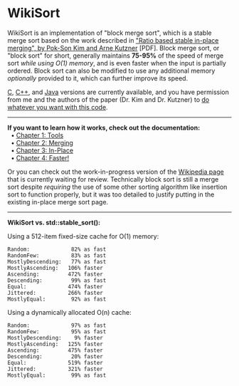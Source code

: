 WikiSort
======

WikiSort is an implementation of "block merge sort", which is a stable merge sort based on the work described in ["Ratio based stable in-place merging", by Pok-Son Kim and Arne Kutzner](http://ak.hanyang.ac.kr/papers/tamc2008.pdf) [PDF]. Block merge sort, or "block sort" for short, generally maintains **75-95%** of the speed of merge sort *while using O(1) memory*, and is even faster when the input is partially ordered. Block sort can also be modified to use any additional memory *optionally* provided to it, which can further improve its speed.

[C](https://github.com/BonzaiThePenguin/WikiSort/blob/master/WikiSort.c), [C++](https://github.com/BonzaiThePenguin/WikiSort/blob/master/WikiSort.cpp), and [Java](https://github.com/BonzaiThePenguin/WikiSort/blob/master/WikiSort.java) versions are currently available, and you have permission from me and the authors of the paper (Dr. Kim and Dr. Kutzner) to [do whatever you want with this code](https://github.com/BonzaiThePenguin/WikiSort/blob/master/LICENSE).

* * *

**If you want to learn how it works, check out the documentation:**<br/>
&nbsp;&nbsp;• [Chapter 1: Tools](https://github.com/BonzaiThePenguin/WikiSort/blob/master/Chapter%201.%20Tools.md)<br/>
&nbsp;&nbsp;• [Chapter 2: Merging](https://github.com/BonzaiThePenguin/WikiSort/blob/master/Chapter%202.%20Merging.md)<br/>
&nbsp;&nbsp;• [Chapter 3: In-Place](https://github.com/BonzaiThePenguin/WikiSort/blob/master/Chapter%203.%20In-Place.md)<br/>
&nbsp;&nbsp;• [Chapter 4: Faster!](https://github.com/BonzaiThePenguin/WikiSort/blob/master/Chapter%204.%20Faster!.md)

Or you can check out the work-in-progress version of the [Wikipedia page](https://en.wikipedia.org/wiki/Wikipedia_talk:Articles_for_creation/Block_Sort) that is currently waiting for review. Technically block sort is still a merge sort despite *requiring* the use of some other sorting algorithm like insertion sort to function properly, but it was too detailed to justify putting in the existing in-place merge sort page.<br/>

* * *

**WikiSort vs. std::stable_sort():**

Using a 512-item fixed-size cache for O(1) memory:

    Random:             82% as fast
    RandomFew:          83% as fast
    MostlyDescending:   77% as fast
    MostlyAscending:   106% faster
    Ascending:         472% faster
    Descending:         99% as fast
    Equal:             474% faster
    Jittered:          266% faster
    MostlyEqual:        92% as fast

Using a dynamically allocated O(n) cache:

    Random:             97% as fast
    RandomFew:          95% as fast
    MostlyDescending:    9% faster
    MostlyAscending:   125% faster
    Ascending:         475% faster
    Descending:         20% faster
    Equal:             519% faster
    Jittered:          321% faster
    MostlyEqual:        99% as fast
